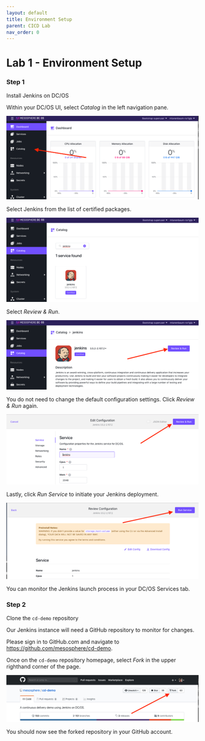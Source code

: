 ```yaml
---
layout: default
title: Environment Setup
parent: CICD Lab
nav_order: 0
---
```


# Lab 1 - Environment Setup

### Step 1
Install Jenkins on DC/OS

Within your DC/OS UI, select *Catalog* in the left navigation pane.

![jenkins-select-catalog](screenshots/jenkins-select-catalog.png)

Select Jenkins from the list of certified packages.

![jenkins-select](screenshots/jenkins-select.png)

Select *Review & Run*.

![jenkins-review-and-run](screenshots/jenkins-review-and-run.png)

You do not need to change the default configuration settings. Click *Review & Run* again.

![jenkins-review-and-run2](screenshots/jenkins-review-and-run2.png)

Lastly, click *Run Service* to initiate your Jenkins deployment.

![jenkins-run-service](screenshots/jenkins-run-service.png)

You can monitor the Jenkins launch process in your DC/OS Services tab.

### Step 2
Clone the `cd-demo` repository

Our Jenkins instance will need a GitHub repository to monitor for changes.

Please sign in to GitHub.com and navigate to https://github.com/mesosphere/cd-demo.

Once on the `cd-demo` repository homepage, select *Fork* in the upper righthand corner of the page.

![github-fork](screenshots/github-fork.png)

You should now see the forked repository in your GitHub account.
